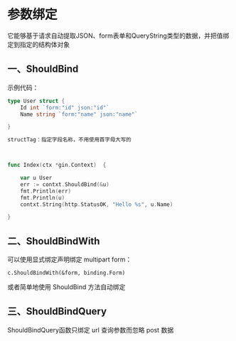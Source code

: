 # 参数绑定

它能够基于请求自动提取JSON、form表单和QueryString类型的数据，并把值绑定到指定的结构体对象

## 一、ShouldBind

示例代码：

```go
type User struct {
    Id int `form:"id" json:"id"`               
    Name string `form:"name" json:"name"`

}

structTag：指定字段名称，不用使用首字母大写的



func Index(ctx *gin.Context)  {

    var u User
    err := contxt.ShouldBind(&u)
    fmt.Println(err)
    fmt.Println(u)
    contxt.String(http.StatusOK, "Hello %s", u.Name)

}
```

## 二、ShouldBindWith

可以使用显式绑定声明绑定 multipart form：

```
c.ShouldBindWith(&form, binding.Form)
```

或者简单地使用 ShouldBind 方法自动绑定

## 三、ShouldBindQuery

ShouldBindQuery函数只绑定 url 查询参数而忽略 post 数据